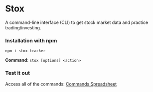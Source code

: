 # Stox
A command-line interface (CLI) to get stock market data and practice trading/investing.

### Installation with npm
```
npm i stox-tracker
```

**Command**: `stox [options] <action>`

### Test it out


Access all of the commands: [Commands Spreadsheet](https://docs.google.com/spreadsheets/d/1Q9lgeEiS6NXu_4uQ-Dtv6SicAmeWbw62l-Hq0q9vvqU/edit?usp=sharing)
